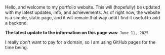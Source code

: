 Hello, and welcome to my portfolio website. This will (hopefully) be updated with my latest updates, info, and achievements.
As of right now, the website is a simple, static page, and it will remain that way until I find it useful to add a backend.

**The latest update to the information on this page was:**
`June 11, 2025`

I really don't want to pay for a domain, so I am using GitHub pages for the time being.
